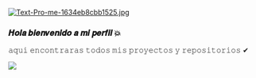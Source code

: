 [![Text-Pro-me-1634eb8cbb1525.jpg](https://i.postimg.cc/tJjdL4x1/Text-Pro-me-1634eb8cbb1525.jpg)](https://postimg.cc/CBcf8YJY)

### 𝑯𝒐𝒍𝒂 𝒃𝒊𝒆𝒏𝒗𝒆𝒏𝒊𝒅𝒐 𝒂 𝒎𝒊 𝒑𝒆𝒓𝒇𝒊𝒍 💥

𝚊𝚚𝚞𝚒 𝚎𝚗𝚌𝚘𝚗𝚝𝚛𝚊𝚛𝚊𝚜 𝚝𝚘𝚍𝚘𝚜 𝚖𝚒𝚜 𝚙𝚛𝚘𝚢𝚎𝚌𝚝𝚘𝚜 𝚢 𝚛𝚎𝚙𝚘𝚜𝚒𝚝𝚘𝚛𝚒𝚘𝚜 ✔︎

<a href="http://wa.me/573213571089" target="blank"><img src="https://img.shields.io/badge/herbie-25D366?style=for-the-badge&logo=whatsapp&logoColor=black" /></a>
<!--












-->
